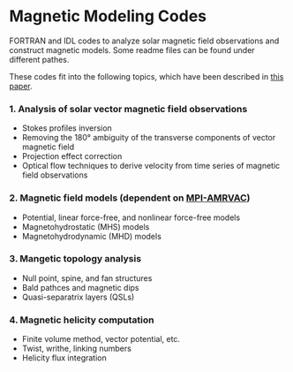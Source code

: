 # Magnetic Modeling Codes
FORTRAN and IDL codes to analyze solar magnetic field observations and construct magnetic models.
Some readme files can be found under different pathes.

These codes fit into the following topics, which have been described in [this paper](https://ui.adsabs.harvard.edu/abs/2017ScChD..60.1408G).

### 1. Analysis of solar vector magnetic field observations
- Stokes profiles inversion
- Removing the 180° ambiguity of the transverse components of vector magnetic field
- Projection effect correction
- Optical flow techniques to derive velocity from time series of magnetic field observations

### 2. Magnetic field models  (dependent on [MPI-AMRVAC](https://github.com/amrvac/amrvac))
- Potential, linear force-free, and nonlinear force-free models
- Magnetohydrostatic (MHS) models
- Magnetohydrodynamic (MHD) models

### 3. Mangetic topology analysis
- Null point, spine, and fan structures
- Bald pathces and magnetic dips
- Quasi-separatrix layers (QSLs)

### 4. Magnetic helicity computation
- Finite volume method, vector potential, etc.
- Twist, writhe, linking numbers
- Helicity flux integration
